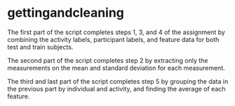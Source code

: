 # gettingandcleaning

The first part of the script completes steps 1, 3, and 4 of the assignment by combining the activity labels, participant labels, and feature data for both test and train subjects.

The second part of the script completes step 2 by extracting only the measurements on the mean and standard deviation for each measurement.

The third and last part of the script completes step 5 by grouping the data in the previous part by individual and activity, and finding the average of each feature.